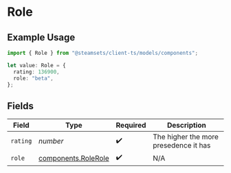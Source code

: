 # Role

## Example Usage

```typescript
import { Role } from "@steamsets/client-ts/models/components";

let value: Role = {
  rating: 136900,
  role: "beta",
};
```

## Fields

| Field                                                      | Type                                                       | Required                                                   | Description                                                |
| ---------------------------------------------------------- | ---------------------------------------------------------- | ---------------------------------------------------------- | ---------------------------------------------------------- |
| `rating`                                                   | *number*                                                   | :heavy_check_mark:                                         | The higher the more presedence it has                      |
| `role`                                                     | [components.RoleRole](../../models/components/rolerole.md) | :heavy_check_mark:                                         | N/A                                                        |
